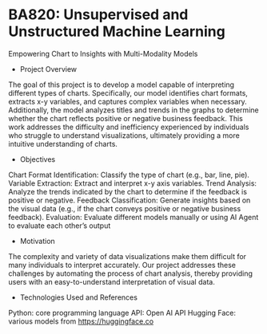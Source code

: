 # BA820: Unsupervised and Unstructured Machine Learning

Empowering Chart to Insights with Multi-Modality Models

- Project Overview

The goal of this project is to develop a model capable of interpreting different types of charts. Specifically, our model identifies chart formats, extracts x-y variables, and captures complex variables when necessary. Additionally, the model analyzes titles and trends in the graphs to determine whether the chart reflects positive or negative business feedback. This work addresses the difficulty and inefficiency experienced by individuals who struggle to understand visualizations, ultimately providing a more intuitive understanding of charts.

- Objectives

Chart Format Identification: Classify the type of chart (e.g., bar, line, pie).
Variable Extraction: Extract and interpret x-y axis variables.
Trend Analysis: Analyze the trends indicated by the chart to determine if the feedback is positive or negative.
Feedback Classification: Generate insights based on the visual data (e.g., if the chart conveys positive or negative business feedback).
Evaluation: Evaluate different models manually or using AI Agent to evaluate each other’s output 

- Motivation

The complexity and variety of data visualizations make them difficult for many individuals to interpret accurately. Our project addresses these challenges by automating the process of chart analysis, thereby providing users with an easy-to-understand interpretation of visual data.

- Technologies Used and References

Python: core programming language
API: Open AI API
Hugging Face: various models from https://huggingface.co
